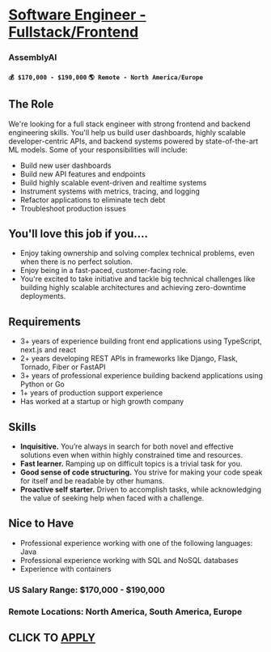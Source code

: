 # [Software Engineer - Fullstack/Frontend](https://www.remotewlb.com/apply/software-engineer-fullstack-frontend)  
### AssemblyAI  
#### `💰 $170,000 - $190,000` `🌎 Remote - North America/Europe`  

## **The Role**

We're looking for a full stack engineer with strong frontend and backend engineering skills. You'll help us build user dashboards, highly scalable developer-centric APIs, and backend systems powered by state-of-the-art ML models. Some of your responsibilities will include:

  * Build new user dashboards
  * Build new API features and endpoints
  * Build highly scalable event-driven and realtime systems
  * Instrument systems with metrics, tracing, and logging
  * Refactor applications to eliminate tech debt
  * Troubleshoot production issues

## **You'll love this job if you....**

  * Enjoy taking ownership and solving complex technical problems, even when there is no perfect solution.
  * Enjoy being in a fast-paced, customer-facing role.
  * You're excited to take initiative and tackle big technical challenges like building highly scalable architectures and achieving zero-downtime deployments.

## **Requirements**

  * 3+ years of experience building front end applications using TypeScript, next.js and react
  * 2+ years developing REST APIs in frameworks like Django, Flask, Tornado, Fiber or FastAPI
  * 3+ years of professional experience building backend applications using Python or Go
  * 1+ years of production support experience
  * Has worked at a startup or high growth company

## **Skills**

  * **Inquisitive.** You’re always in search for both novel and effective solutions even when within highly constrained time and resources.
  * **Fast learner.** Ramping up on difficult topics is a trivial task for you.
  * **Good sense of code structuring.** You strive for making your code speak for itself and be readable by other humans.
  * **Proactive self starter.** Driven to accomplish tasks, while acknowledging the value of seeking help when faced with a challenge.

## **Nice to Have**

  * Professional experience working with one of the following languages: Java
  * Professional experience working with SQL and NoSQL databases
  * Experience with containers

### **US Salary Range: $170,000 - $190,000**

### **Remote Locations: North America, South America, Europe**

  
## CLICK TO [APPLY](https://www.remotewlb.com/apply/software-engineer-fullstack-frontend)

